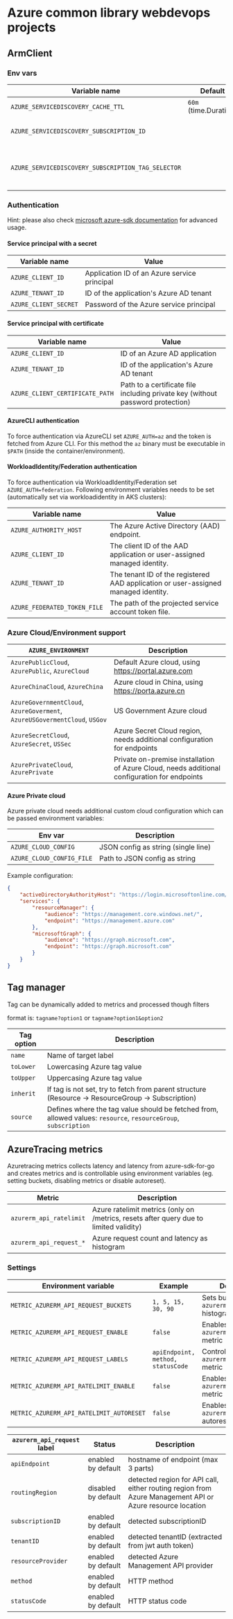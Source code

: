 # Azure common library webdevops projects

## ArmClient

### Env vars

| Variable name                                      | Default               | Description                                                                                                                                                                                                                           |
|----------------------------------------------------|-----------------------|---------------------------------------------------------------------------------------------------------------------------------------------------------------------------------------------------------------------------------------|
| `AZURE_SERVICEDISCOVERY_CACHE_TTL`                 | `60m` (time.Duration) | ServiceDiscovery cache (eg. subscription, resourceGroup list,...)                                                                                                                                                                     |
| `AZURE_SERVICEDISCOVERY_SUBSCRIPTION_ID`           |                       | Subscription IDs separated by commas or spaces (whitespaces are trimmed)                                                                                                                                                              |
| `AZURE_SERVICEDISCOVERY_SUBSCRIPTION_TAG_SELECTOR` |                       | Tag selector `tagName=tagValue,tagName2=tagValue2` to filter subscriptions for ServiceDiscovery (uses [kubernetes label selector library](https://kubernetes.io/docs/concepts/overview/working-with-objects/labels/#label-selectors)) |

### Authentication

Hint: please also check [microsoft azure-sdk documentation](https://docs.microsoft.com/en-us/azure/developer/go/azure-sdk-authentication) for advanced usage.

#### Service principal with a secret

| Variable name          | Value                                        |
|------------------------|----------------------------------------------|
| `AZURE_CLIENT_ID`      | Application ID of an Azure service principal |
| `AZURE_TENANT_ID`      | ID of the application's Azure AD tenant      |
| `AZURE_CLIENT_SECRET`  | Password of the Azure service principal      |

#### Service principal with certificate

| Variable name                   | Value                                                                           |
|---------------------------------|---------------------------------------------------------------------------------|
| `AZURE_CLIENT_ID`               | ID of an Azure AD application                                                   |
| `AZURE_TENANT_ID`               | ID of the application's Azure AD tenant                                         |
| `AZURE_CLIENT_CERTIFICATE_PATH` | Path to a certificate file including private key (without password protection)  |

#### AzureCLI authentication

To force authentication via AzureCLI set `AZURE_AUTH=az` and the token is fetched from Azure CLI.
For this method the `az` binary must be executable in `$PATH` (inside the container/environment).

#### WorkloadIdentity/Federation authentication

To force authentication via WorkloadIdentity/Federation set `AZURE_AUTH=federation`.
Following environment variables needs to be set (automatically set via workloadidentity in AKS clusters):

| Variable name                  | Value                                                                              |
|--------------------------------|------------------------------------------------------------------------------------|
| `AZURE_AUTHORITY_HOST`         | The Azure Active Directory (AAD) endpoint.                                         |
| `AZURE_CLIENT_ID`              | The client ID of the AAD application or user-assigned managed identity.            |
| `AZURE_TENANT_ID`              | The tenant ID of the registered AAD application or user-assigned managed identity. |
| `AZURE_FEDERATED_TOKEN_FILE`   | The path of the projected service account token file.                              |

### Azure Cloud/Environment support

| `AZURE_ENVIRONMENT`                                                        | Description                                                                                  |
|----------------------------------------------------------------------------|----------------------------------------------------------------------------------------------|
| `AzurePublicCloud`, `AzurePublic`, `AzureCloud`                            | Default Azure cloud, using https://portal.azure.com                                          |
| `AzureChinaCloud`, `AzureChina`                                            | Azure cloud in China, using https://porta.azure.cn                                           |
| `AzureGovernmentCloud`, `AzureGoverment`, `AzureUSGovermentCloud`, `USGov` | US Government Azure cloud                                                                    |
| `AzureSecretCloud`, `AzureSecret`, `USSec`                                 | Azure Secret Cloud region, needs additional configuration for endpoints                      |
| `AzurePrivateCloud`, `AzurePrivate`                                        | Private on-premise installation of Azure Cloud, needs additional configuration for endpoints |

#### Azure Private cloud

Azure private cloud needs additional custom cloud configuration which can be passed environment variables:

| Env var                   | Description                          |
|---------------------------|--------------------------------------|
| `AZURE_CLOUD_CONFIG`      | JSON config as string (single line)  |
| `AZURE_CLOUD_CONFIG_FILE` | Path to JSON config as string        |

Example configuration:
```json
{
    "activeDirectoryAuthorityHost": "https://login.microsoftonline.com/",
    "services": {
        "resourceManager": {
            "audience": "https://management.core.windows.net/",
            "endpoint": "https://management.azure.com"
        },
        "microsoftGraph": {
            "audience": "https://graph.microsoft.com",
            "endpoint": "https://graph.microsoft.com"
        }
    }
}
```

## Tag manager

Tag can be dynamically added to metrics and processed though filters

format is: `tagname?option1` or `tagname?option1&option2`

| Tag option | Description                                                                                                     |
|------------|-----------------------------------------------------------------------------------------------------------------|
| `name`     | Name of target label                                                                                            |
| `toLower`  | Lowercasing Azure tag value                                                                                     |
| `toUpper`  | Uppercasing Azure tag value                                                                                     |
| `inherit`  | If tag is not set, try to fetch from parent structure (Resource -> ResourceGroup -> Subscription)               |
| `source`   | Defines where the tag value should be fetched from, allowed values: `resource`, `resourceGroup`, `subscription` |

## AzureTracing metrics

Azuretracing metrics collects latency and latency from azure-sdk-for-go and creates metrics and is controllable using
environment variables (eg. setting buckets, disabling metrics or disable autoreset).

| Metric                                   | Description                                                                            |
|------------------------------------------|----------------------------------------------------------------------------------------|
| `azurerm_api_ratelimit`                  | Azure ratelimit metrics (only on /metrics, resets after query due to limited validity) |
| `azurerm_api_request_*`                  | Azure request count and latency as histogram                                           |

### Settings

| Environment variable                     | Example                           | Description                                                    |
|------------------------------------------|-----------------------------------|----------------------------------------------------------------|
| `METRIC_AZURERM_API_REQUEST_BUCKETS`     | `1, 5, 15, 30, 90`                | Sets buckets for `azurerm_api_request` histogram metric        |
| `METRIC_AZURERM_API_REQUEST_ENABLE`      | `false`                           | Enables/disables `azurerm_api_request_*` metric                |
| `METRIC_AZURERM_API_REQUEST_LABELS`      | `apiEndpoint, method, statusCode` | Controls labels of `azurerm_api_request_*` metric              |
| `METRIC_AZURERM_API_RATELIMIT_ENABLE`    | `false`                           | Enables/disables `azurerm_api_ratelimit` metric                |
| `METRIC_AZURERM_API_RATELIMIT_AUTORESET` | `false`                           | Enables/disables `azurerm_api_ratelimit` autoreset after fetch |


| `azurerm_api_request` label | Status              | Description                                                                                              |
|-----------------------------|---------------------|----------------------------------------------------------------------------------------------------------|
| `apiEndpoint`               | enabled by default  | hostname of endpoint (max 3 parts)                                                                       |
| `routingRegion`             | disabled by default | detected region for API call, either routing region from Azure Management API or Azure resource location |
| `subscriptionID`            | enabled by default  | detected subscriptionID                                                                                  |
| `tenantID`                  | enabled by default  | detected tenantID (extracted from jwt auth token)                                                        |
| `resourceProvider`          | enabled by default  | detected Azure Management API provider                                                                   |
| `method`                    | enabled by default  | HTTP method                                                                                              |
| `statusCode`                | enabled by default  | HTTP status code                                                                                         |
